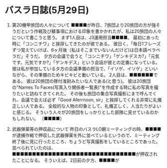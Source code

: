 # バスラ日誌(5月29日)

1. 第20機甲旅団の人々について
   ■■■■が昨日、7旅団より20旅団の方が強そうだという作戦及び躾事項における印象を書かかれたが、私は20旅団の人々について書こうと思う。
   まず1人目は、J3運用担当■■■■。
   最初にあった時に「コンニチワ」と挨拶してきたのが彼である。
   彼日く、「毎日1フレーズずつ覚えていけば、6ヶ月後（私はそこまでいないんだけど)は日本語ペラベラだ」そうだ。
   夕方の会議で会うと「コンニチワ」「ゲンキデスカ?」「元気です。元気ですか?」「ゲンキデス」という会話が彼との定番になっている。
   彼は私が参加しているタ方の会議準備の担当で、「イソゲ、イソゲ」といいながら、その準備のためキビキビと動いている。
   2人目は、■■■■■■である。
   彼は20旅団の隊付准尉みたいな人である(と思う)。
   彼は20旅団の"Names To Faces(写真入り関係者一覧表)"を作成する時に私の写真を撮りたいと訪ねてきてくれた。
   その後も旅団の集合写真撮影にまで呼んでくれ、会議で会えば必ず「Good Aferrnoon, sir」と挨拶してくれる非常に礼儀正しい人である。
   全般的な人物の印象として、礼儀正しく、人当たりがよいと感じる。
   そういう人々が20旅団をしっかりとした部隊に見せているのかもしれない。
   （■■■■）

2. 武器弾薬等の押収品について
   昨日のバスラLO朝ミーティングの時、■■■■が逮捕作戦で押収した武器弾薬を外に並べているというので、ミーティング終了後に見に行ったところ、ちょうど写真撮影をしているところであった。
   並べられていたのは、■■■■■■■■■■■■■■■■■■■■■■■■■■■■■■■が押収されたことになる。
   そういえば、2日前の夕方、■■■■が

